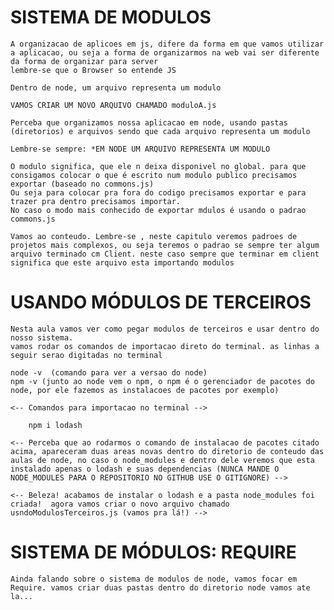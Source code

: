 # SISTEMA DE MODULOS

    A organizacao de aplicoes em js, difere da forma em que vamos utilizar a aplicacao, ou seja a forma de organizarmos na web vai ser diferente da forma de organizar para server
    lembre-se que o Browser so entende JS

    Dentro de node, um arquivo representa um modulo

    VAMOS CRIAR UM NOVO ARQUIVO CHAMADO moduloA.js

    Perceba que organizamos nossa aplicacao em node, usando pastas (diretorios) e arquivos sendo que cada arquivo representa um modulo

    Lembre-se sempre: *EM NODE UM ARQUIVO REPRESENTA UM MODULO

    O modulo significa, que ele n deixa disponivel no global. para que consigamos colocar o que é escrito num modulo publico precisamos exportar (baseado no commons.js)
    Ou seja para colocar pra fora do codigo precisamos exportar e para trazer pra dentro precisamos importar.
    No caso o modo mais conhecido de exportar mdulos é usando o padrao commons.js

    Vamos ao conteudo. Lembre-se , neste capitulo veremos padroes de projetos mais complexos, ou seja teremos o padrao se sempre ter algum arquivo terminado cm Client. neste caso sempre que terminar em client significa que este arquivo esta importando modulos

# USANDO MÓDULOS DE TERCEIROS

    Nesta aula vamos ver como pegar modulos de terceiros e usar dentro do nosso sistema.
    vamos rodar os comandos de importacao direto do terminal. as linhas a seguir serao digitadas no terminal

    node -v  (comando para ver a versao do node)
    npm -v (junto ao node vem o npm, o npm é o gerenciador de pacotes do node, por ele fazemos as instalacoes de pacotes por exemplo)

    <-- Comandos para importacao no terminal -->
        
        npm i lodash 

    <-- Perceba que ao rodarmos o comando de instalacao de pacotes citado acima, apareceram duas areas novas dentro do diretorio de conteudo das aulas de node, no caso o node_modules e dentro dele veremos que esta instalado apenas o lodash e suas dependencias (NUNCA MANDE O NODE_MODULES PARA O REPOSITORIO NO GITHUB USE O GITIGNORE) -->

    <-- Beleza! acabamos de instalar o lodash e a pasta node_modules foi criada!  agora vamos criar o novo arquivo chamado usndoModulosTerceiros.js (vamos pra lá!) -->

# SISTEMA DE MÓDULOS: REQUIRE

    Ainda falando sobre o sistema de modulos de node, vamos focar em Require. vamos criar duas pastas dentro do diretorio node vamos ate la...